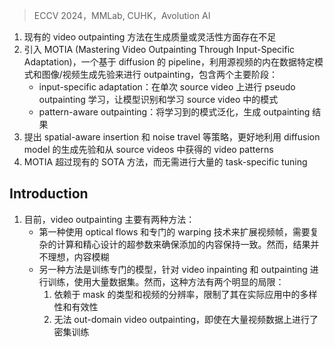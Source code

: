 > ECCV 2024，MMLab, CUHK，Avolution AI

<!-- 翻译 & 理解 -->
<!-- Abstract. Video outpainting is a challenging task, aiming at generating video content outside the viewport of the input video while maintaining inter-frame and intra-frame consistency. Existing methods fall short in either generation quality or flexibility. We introduce MOTIA (Mastering Video Outpainting Through Input-Specific Adaptation), a diffusion- based pipeline that leverages both the intrinsic data-specific patterns of the source video and the image/video generative prior for effective outpainting. MOTIA comprises two main phases: input-specific adapta- tion and pattern-aware outpainting. The input-specific adaptation phase involves conducting efficient and effective pseudo outpainting learning on the single-shot source video. This process encourages the model to identify and learn patterns within the source video, as well as bridg- ing the gap between standard generative processes and outpainting. The subsequent phase, pattern-aware outpainting, is dedicated to the gen- eralization of these learned patterns to generate outpainting outcomes. Additional strategies including spatial-aware insertion and noise travel are proposed to better leverage the diffusion model’s generative prior and the acquired video patterns from source videos. Extensive evaluations underscore MOTIA’s superiority, outperforming existing state-of-the-art methods in widely recognized benchmarks. Notably, these advancements are achieved without necessitating extensive, task-specific tuning. -->
1. 现有的 video outpainting 方法在生成质量或灵活性方面存在不足
2. 引入 MOTIA (Mastering Video Outpainting Through Input-Specific Adaptation)，一个基于 diffusion 的 pipeline，利用源视频的内在数据特定模式和图像/视频生成先验来进行 outpainting，包含两个主要阶段：
    + input-specific adaptation：在单次 source video 上进行 pseudo outpainting 学习，让模型识别和学习 source video 中的模式
    + pattern-aware outpainting：将学习到的模式泛化，生成 outpainting 结果
3. 提出 spatial-aware insertion 和 noise travel 等策略，更好地利用 diffusion model 的生成先验和从 source videos 中获得的 video patterns
4. MOTIA 超过现有的 SOTA 方法，而无需进行大量的 task-specific tuning

## Introduction
<!-- Currently, there are two primary approaches to video outpainting. The first employs optical flows and specialized warping techniques to extend video frames, involving complex computations and carefully tailored hyperparameters to en- sure the added content remains consistent [6, 8]. However, their results are far from satisfactory, suffering from blurred content. The other type of approach in video outpainting revolves around training specialized models tailored for video inpainting and outpainting with extensive datasets [7, 33]. However, they have two notable limitations: 1) An obvious drawback of these models is their depen- dency on the types of masks and the resolutions of videos they can handle, which significantly constrains their versatility and effectiveness in real-world applica- tions, as they may not be adequately equipped to deal with the diverse range of video formats and resolutions commonly encountered in practical scenarios. 2) The other drawback is their inability to out-domain video outpainting, even intensively trained on massive video data. Fig. 2 shows a failure example of most advanced previous work [7] that the model faces complete outpainting failure, with only blurred corners. We show that a crucial reason behind this is that the model fails at capturing the intrinsic data-specific patterns from out-domain source (input) videos. -->
1. 目前，video outpainting 主要有两种方法：
    + 第一种使用 optical flows 和专门的 warping 技术来扩展视频帧，需要复杂的计算和精心设计的超参数来确保添加的内容保持一致。然而，结果并不理想，内容模糊
    + 另一种方法是训练专门的模型，针对 video inpainting 和 outpainting 进行训练，使用大量数据集。然而，这种方法有两个明显的局限：
        1. 依赖于 mask 的类型和视频的分辨率，限制了其在实际应用中的多样性和有效性
        2. 无法 out-domain video outpainting，即使在大量视频数据上进行了密集训练
